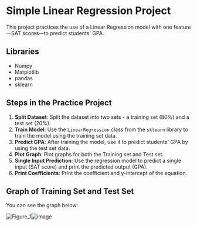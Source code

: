 # Simple Linear Regression Project

This project practices the use of a Linear Regression model with one feature—SAT scores—to predict students' GPA.

## Libraries

- Numpy
- Matplotlib
- pandas
- sklearn

## Steps in the Practice Project

1. **Split Dataset**: Split the dataset into two sets - a training set (80%) and a test set (20%).
2. **Train Model**: Use the `LinearRegression` class from the `sklearn` library to train the model using the training set data.
3. **Predict GPA**: After training the model, use it to predict students' GPA by using the test set data.
4. **Plot Graph**: Plot graphs for both the Training set and Test set.
5. **Single Input Prediction**: Use the regression model to predict a single input (SAT score) and print the predicted output (GPA).
6. **Print Coefficients**: Print the coefficient and y-intercept of the equation.

## Graph of Training Set and Test Set

You can see the graph below:

![Figure_1](https://github.com/SukprasarnRatt/SimpleLinearRegression/assets/74826344/3a593f41-1caa-4a6a-9b72-fd1aaefa404d)![image](https://github.com/SukprasarnRatt/SimpleLinearRegression/assets/74826344/2f1b8a9f-f2a2-4e1d-9a61-a403dace4ee3)



